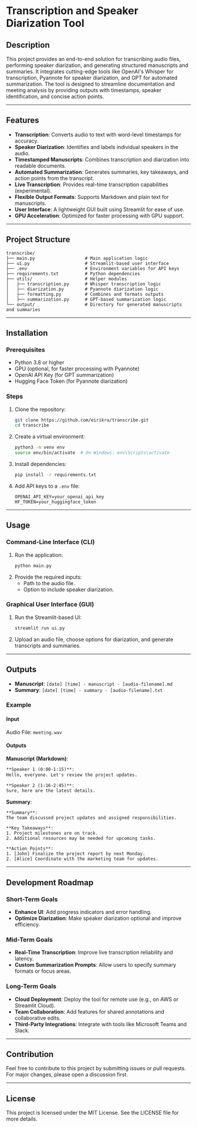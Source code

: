 # Transcription and Speaker Diarization Tool

## Description
This project provides an end-to-end solution for transcribing audio files, performing speaker diarization, and generating structured manuscripts and summaries. It integrates cutting-edge tools like OpenAI's Whisper for transcription, Pyannote for speaker diarization, and GPT for automated summarization. The tool is designed to streamline documentation and meeting analysis by providing outputs with timestamps, speaker identification, and concise action points.

---

## Features

- **Transcription**: Converts audio to text with word-level timestamps for accuracy.
- **Speaker Diarization**: Identifies and labels individual speakers in the audio.
- **Timestamped Manuscripts**: Combines transcription and diarization into readable documents.
- **Automated Summarization**: Generates summaries, key takeaways, and action points from the transcript.
- **Live Transcription**: Provides real-time transcription capabilities (experimental).
- **Flexible Output Formats**: Supports Markdown and plain text for manuscripts.
- **User Interface**: A lightweight GUI built using Streamlit for ease of use.
- **GPU Acceleration**: Optimized for faster processing with GPU support.

---

## Project Structure

```plaintext
transcribe/
├── main.py                   # Main application logic
├── ui.py                     # Streamlit-based user interface
├── .env                      # Environment variables for API keys
├── requirements.txt          # Python dependencies
├── utils/                    # Helper modules
│   ├── transcription.py      # Whisper transcription logic
│   ├── diarization.py        # Pyannote diarization logic
│   ├── formatting.py         # Combines and formats outputs
│   ├── summarization.py      # GPT-based summarization logic
└── output/                   # Directory for generated manuscripts and summaries
```

---

## Installation

### Prerequisites
- Python 3.8 or higher
- GPU (optional, for faster processing with Pyannote)
- OpenAI API Key (for GPT summarization)
- Hugging Face Token (for Pyannote diarization)

### Steps
1. Clone the repository:
   ```bash
   git clone https://github.com/eirikra/transcribe.git
   cd transcribe
   ```

2. Create a virtual environment:
   ```bash
   python3 -m venv env
   source env/bin/activate  # On Windows: env\Scripts\activate
   ```

3. Install dependencies:
   ```bash
   pip install -r requirements.txt
   ```

4. Add API keys to a `.env` file:
   ```plaintext
   OPENAI_API_KEY=your_openai_api_key
   HF_TOKEN=your_huggingface_token
   ```

---

## Usage

### Command-Line Interface (CLI)
1. Run the application:
   ```bash
   python main.py
   ```
2. Provide the required inputs:
   - Path to the audio file.
   - Option to include speaker diarization.

### Graphical User Interface (GUI)
1. Run the Streamlit-based UI:
   ```bash
   streamlit run ui.py
   ```
2. Upload an audio file, choose options for diarization, and generate transcripts and summaries.

---

## Outputs
- **Manuscript**: `[date] [time] - manuscript - [audio-filename].md`
- **Summary**: `[date] [time] - summary - [audio-filename].txt`

### Example
#### Input
Audio File: `meeting.wav`

#### Outputs
**Manuscript (Markdown)**:
```markdown
**Speaker 1 (0:00-1:15)**:
Hello, everyone. Let's review the project updates.

**Speaker 2 (1:16-2:45)**:
Sure, here are the latest details.
```

**Summary**:
```plaintext
**Summary**:
The team discussed project updates and assigned responsibilities.

**Key Takeaways**:
1. Project milestones are on track.
2. Additional resources may be needed for upcoming tasks.

**Action Points**:
1. [John] Finalize the project report by next Monday.
2. [Alice] Coordinate with the marketing team for updates.
```

---

## Development Roadmap

### Short-Term Goals
- **Enhance UI**: Add progress indicators and error handling.
- **Optimize Diarization**: Make speaker diarization optional and improve efficiency.

### Mid-Term Goals
- **Real-Time Transcription**: Improve live transcription reliability and latency.
- **Custom Summarization Prompts**: Allow users to specify summary formats or focus areas.

### Long-Term Goals
- **Cloud Deployment**: Deploy the tool for remote use (e.g., on AWS or Streamlit Cloud).
- **Team Collaboration**: Add features for shared annotations and collaborative edits.
- **Third-Party Integrations**: Integrate with tools like Microsoft Teams and Slack.

---

## Contribution

Feel free to contribute to this project by submitting issues or pull requests. For major changes, please open a discussion first.

---

## License
This project is licensed under the MIT License. See the LICENSE file for more details.